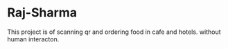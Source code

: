 # Raj-Sharma
This project is of scanning qr and ordering food in cafe and hotels. without human interacton.
